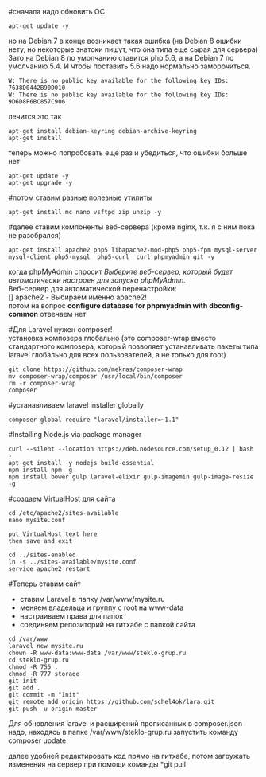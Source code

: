 #сначала надо обновить ОС
```
apt-get update -y 
```
но на Debian 7 в конце возникает такая ошибка (на Debian 8 ошибки нету, но некоторые знатоки пишут, что она типа еще сырая для сервера)  
Зато на Debian 8 по умолчанию ставится php 5.6, а на Debian 7 по умолчанию 5.4. И чтобы поставить 5.6 надо нормально заморочиться.
```
W: There is no public key available for the following key IDs:
7638D0442B90D010
W: There is no public key available for the following key IDs:
9D6D8F6BC857C906
```
лечится это так
```
apt-get install debian-keyring debian-archive-keyring
apt-get install
```

теперь можно попробовать еще раз и убедиться, что ошибки больше нет
```
apt-get update -y 
apt-get upgrade -y
```

#потом ставим разные полезные утилиты
```
apt-get install mc nano vsftpd zip unzip -y    
```

#далее ставим компоненты веб-сервера (кроме nginx, т.к. я с ним пока не разобрался)
```
apt-get install apache2 php5 libapache2-mod-php5 php5-fpm mysql-server mysql-client php5-mysql  php5-curl  curl phpmyadmin git -y
```
когда phpMyAdmin спросит *Выберите веб-сервер, который будет автоматически настроен для запуска phpMyAdmin.*  
Веб-сервер для автоматической перенастройки:  
[] apache2     - Выбираем именно apache2!  
потом на вопрос **configure database for phpmyadmin with dbconfig-common** отвечаем нет  

#Для Laravel нужен composer!  
установка композера глобально (это composer-wrap вместо стандартного композера, который позволяет устанавливать пакеты типа laravel глобально для всех пользователей, а не только для root)
```
git clone https://github.com/mekras/composer-wrap
mv composer-wrap/composer /usr/local/bin/composer
rm -r composer-wrap
composer
```

#устанавливаем laravel installer globally
```
composer global require "laravel/installer=~1.1"
```

#Installing Node.js via package manager
```
curl --silent --location https://deb.nodesource.com/setup_0.12 | bash -
apt-get install -y nodejs build-essential
npm install npm -g
npm install bower gulp laravel-elixir gulp-imagemin gulp-image-resize -g  
```

#создаем VirtualHost для сайта
```
cd /etc/apache2/sites-available
nano mysite.conf

put VirtualHost text here
then save and exit

cd ../sites-enabled
ln -s ../sites-available/mysite.conf
service apache2 restart
```

#Теперь ставим сайт
- ставим Laravel в папку /var/www/mysite.ru
- меняем владельца и группу с root на www-data 
- настраиваем права для папок
- соединяем репозиторий на гитхабе с папкой сайта
```
cd /var/www
laravel new mysite.ru
chown -R www-data:www-data /var/www/steklo-grup.ru
cd steklo-grup.ru
chmod -R 755 .
chmod -R 777 storage
git init
git add .
git commit -m "Init"
git remote add origin https://github.com/schel4ok/lara.git
git push -u origin master
```

Для обновления laravel и расширений прописанных в composer.json надо, находясь в папке /var/www/steklo-grup.ru запустить команду 
composer update


далее удобней редактировать код прямо на гитхабе, потом загружать изменения на сервер при помощи команды 
*git pull
